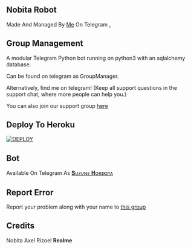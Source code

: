 ## Nobita Robot 
Made And Managed By [Me](https://t.me/NobitaShizuka07) On Telegram [.](https://telegra.ph/𝙉𝙊𝘽𝙄𝙏𝘼--𝘼𝙎𝙎𝙄𝙎𝙏𝘼𝙉𝙏-04-14-2)

## Group Management 

A modular Telegram Python bot running on python3 with an sqlalchemy database.

Can be found on telegram as GroupManager.

Alternatively, find me on telegram! (Keep all support questions in the support chat, where more people can help you.)

You can also join our support group [here](https://t.me/Nobita_Supports)

## Deploy To Heroku
[![DEPLOY](https://www.herokucdn.com/deploy/button.svg)](https://heroku.com/deploy?template=https://github.com/desinobita/suzunerobot)

## Bot
Available On Telegram As [𝐒ᴜᴢᴜɴᴇ 𝐇ᴏʀɪᴋɪᴛᴀ](https://t.me/Suzune_Superbot)

## Report Error 
Report your problem along with your name to [this group](https://t.me/Nobita_Ki_Duniya)

## Credits
 
 Nobita
 Axel
 Rizoel
 **Realme**
